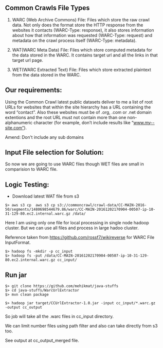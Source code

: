 
Common Crawls File Types
-------------------------

1. WARC (Web Archive Commons) File:
   Files which store the raw crawl data.
   Not only does the format store the HTTP response from the websites it contacts (WARC-Type: response),
   it also stores information about how that information was requested (WARC-Type: request)
   and metadata on the crawl process itself (WARC-Type: metadata).

2. WAT(WARC Meta Data) File:
   Files which store computed metadata for the data stored in the WARC.
   It contains target url and all the links in that target url page.

3. WET(WARC Extracted Text) File:
   Files which store extracted plaintext from the data stored in the WARC.

Our requirements:
-----------------
Using the Common Crawl latest public datasets deliver to me a list of root URLs for websites that within the site
hierarchy has a URL containing the word “contact”. Also these websites must be of .org, .com or .net domain extentions
and the root URL must not contain more than one non-alphanumeric character (for example, don’t include results like “www.my--site.com”).

Amend: Don't include any sub domains

Input File selection for Solution:
----------------------------------
So now we are going to use WARC files though WET files are small in comparision to WARC file.


Logic Testing:
--------------

- Download latest WAT file from s3

`$> aws s3 cp  aws s3 cp s3://commoncrawl/crawl-data/CC-MAIN-2016-50/segments/1480698544679.86/warc/CC-MAIN-20161202170904-00507-ip-10-31-129-80.ec2.internal.warc.gz /data/`

Here I am using only one file for local processing in single node hadoop cluster.
But we can use all files and process in large hadoo cluster.

Reference taken from https://github.com/rossf7/wikireverse for WARC File InputFormat.

```
$> hadoop fs -mkdir -p cc_input
$> hadoop fs -put /data/CC-MAIN-20161202170904-00507-ip-10-31-129-80.ec2.internal.warc.gz cc_input/
```

Run jar
--------
```
$> git clone https://github.com/mehikmat/java-stuffs
$> cd java-stuffs/WarcUrlExtractor
$> mvn clean package

$> hadoop jar target/CCUrlExtractor-1.0.jar -input cc_input/*.warc.gz  -output cc_output
```
So job will take all the .warc files in cc_input directory.

We can limit number files using path filter and also can take directly from s3 too.

See output at cc_output_merged file.


